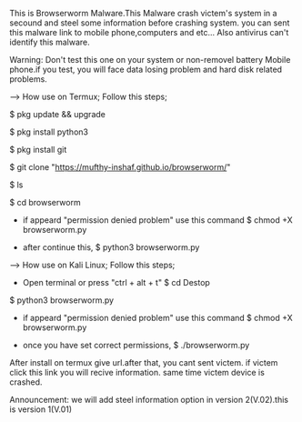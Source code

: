 This is Browserworm Malware.This Malware crash victem's system in a secound and steel some information before crashing system. 
you can sent this malware link to mobile phone,computers and etc... Also antivirus can't identify this malware.

Warning: Don't test this one on your system or non-removel battery Mobile phone.if you test, you will face data losing problem and hard disk related problems.



--> How use on Termux; Follow this steps;

$ pkg update && upgrade

$ pkg install python3

$ pkg install git

$ git clone "https://mufthy-inshaf.github.io/browserworm/"

$ ls

$ cd browserworm

* if appeard "permission denied problem" use this command
$ chmod +X browserworm.py

* after continue this,
$ python3 browserworm.py



--> How use on Kali Linux; Follow this steps;

* Open terminal or press "ctrl + alt + t"
$ cd Destop

$ python3 browserworm.py 

* if appeard "permission denied problem" use this command
$ chmod +X browserworm.py

* once you have set correct permissions,
$ ./browserworm.py


After install on termux give url.after that, you cant sent victem. 
if victem click this link you will recive information. same time victem device is crashed.

Announcement: we will add steel information option in version 2(V.02).this is version 1(V.01)




